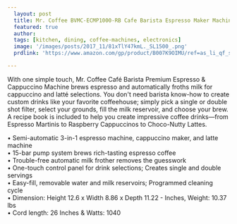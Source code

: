 ```yaml
---
  layout: post
  title: Mr. Coffee BVMC-ECMP1000-RB Cafe Barista Espresso Maker Machine, Stainless Steel
  featured: true
  author: 
  tags: [kitchen, dining, coffee-machines, electronics]
  image: '/images/posts/2017_11/81xTlY47kmL._SL1500_.png'
  prdlink: 'https://www.amazon.com/gp/product/B007K9OIMU/ref=as_li_qf_sp_asin_il_tl?ie=UTF8&tag=ehdwhqkr-20&camp=1789&creative=9325&linkCode=as2&creativeASIN=B007K9OIMU&linkId=e1c373a37aef3a2cf53d78cdd7927d66'

---
```


With one simple touch, Mr. Coffee Café Barista Premium Espresso & Cappuccino Machine brews espresso and automatically froths milk for cappuccino and latté selections. You don't need barista know-how to create custom drinks like your favorite coffeehouse; simply pick a single or double shot filter, select your grounds, fill the milk reservoir, and choose your brew. A recipe book is included to help you create impressive coffee drinks—from Espresso Martinis to Raspberry Cappuccinos to Choco-Nutty Lattes.
<br>

• Semi-automatic 3-in-1 espresso machine, cappuccino maker, and latte machine<br>
• 15-bar pump system brews rich-tasting espresso coffee<br>
• Trouble-free automatic milk frother removes the guesswork<br>
• One-touch control panel for drink selections; Creates single and double servings<br>
• Easy-fill, removable water and milk reservoirs; Programmed cleaning cycle<br>
• Dimension: Height 12.6 x Width 8.86 x Depth 11.22 - Inches, Weight: 10.37 lbs<br>
• Cord length: 26 Inches & Watts: 1040<br>